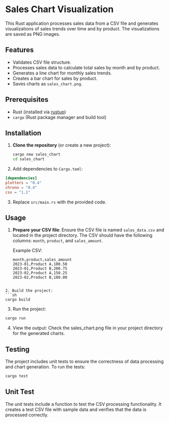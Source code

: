 # Sales Chart Visualization

This Rust application processes sales data from a CSV file and generates visualizations of sales trends over time and by product. The visualizations are saved as PNG images.

## Features

- Validates CSV file structure.
- Processes sales data to calculate total sales by month and by product.
- Generates a line chart for monthly sales trends.
- Creates a bar chart for sales by product.
- Saves charts as `sales_chart.png`.

## Prerequisites

- Rust (installed via [rustup](https://www.rust-lang.org/tools/install))
- `cargo` (Rust package manager and build tool)

## Installation

1. **Clone the repository** (or create a new project):
   ```sh
   cargo new sales_chart
   cd sales_chart
   ```

2. Add dependencies to `Cargo.toml`:
  ```toml  
  [dependencies]
  plotters = "0.4"
  chrono = "0.4"
  csv = "1.1"
  ```

3. Replace `src/main.rs` with the provided code.

## Usage

1. **Prepare your CSV file**: Ensure the CSV file is named `sales_data.csv` and located in the project directory. The CSV should have the following columns: `month`, `product`, and `sales_amount`.

   Example CSV:
   ```csv
   month,product,sales_amount
   2023-01,Product A,100.50
   2023-01,Product B,200.75
   2023-02,Product A,150.25
   2023-02,Product B,180.00
  ```

2. Build the project:
  ```sh
  cargo build
  ```

3. Run the project:
  ```sh
  cargo run
  ```

4. View the output: Check the sales_chart.png file in your project directory for the generated charts.

## Testing

The project includes unit tests to ensure the correctness of data processing and chart generation. To run the tests:
```sh
cargo test
```

## Unit Test

The unit tests include a function to test the CSV processing functionality. It creates a test CSV file with sample data and verifies that the data is processed correctly.




